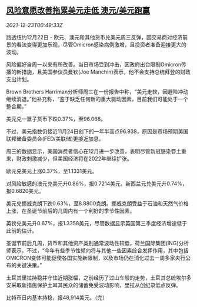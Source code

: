 <!--1640221263000-->
[风险意愿改善拖累美元走低 澳元/美元跑赢](https://cn.reuters.com/article/global-forex-1222-wedn-idCNKBS2J201R)
------

<div><i>2021-12-23T00:49:33Z</i></div><p>路透纽约12月22日 - 欧元、澳元和其他货币兑美元周三反弹，因交易商对经济前景的看法变得更加乐观，尽管Omicron感染病例激增，且投资者准备迎接更大的波动。</p><p>风险偏好自周一以来有所改善。当日市场受到冲击，因政府出台限制Omicron传播的新措施，且美国参议员曼钦(Joe Manchin)表示，他不会支持总统拜登的财政支出计划。</p><p>Brown Brothers Harriman分析师周三在一份报告中称，“美元走软，因避险冲动继续消退。”他补充称，“鉴于缺乏任何新的重大驱动因素，目前我们可能处于一个整合期。”</p><p>美元兑一篮子货币下跌0.37%，至96.068。</p><p>不过，美元指数仍接近11月24日创下的一年半高点96.938，原因是市场预期美国联邦储备委员会(FED/美联储)更接近加息。</p><p>周三的数据显示，美国消费者信心在12月进一步改善，表明尽管新冠感染卷土重来，财政刺激减少，但美国经济将在2022年继续扩张。</p><p>欧元兑美元上涨0.37%，至1.1331美元。</p><p>对风险敏感的澳元兑美元升0.86%，报0.7214美元，新西兰元兑美元升0.74%，报0.6820美元。</p><p>美元兑挪威克朗下跌0.63%，至8.8800克朗。挪威克朗受益于石油和天然气价格上涨，在圣诞节前后的几周内有一个利好的季节性因素。</p><p>英镑兑美元升0.67%，报1.3358美元，尽管数据显示英国第三季度经济增速低于此前的估计。</p><p>圣诞节前后几周，货币和其他资产类别通常波动性较低，荷兰国际集团(ING)分析师表示，不过，“今年有些季节性倾向将与其他一些因素综合发挥作用，其中包括OMICRON变体可能促使各国实施新限制，以及市场仍在消化过去一周多家央行公布的关键决策。”</p><p>土耳其里拉持稳并守住近期涨幅，之前经历了过山车般的走势，土耳其总统埃尔多安采取新措施保护土耳其民众的储蓄免受波动影响，里拉从创纪录低点反弹。</p><p>比特币日内基本持稳，报48,914美元。（完）</p>
